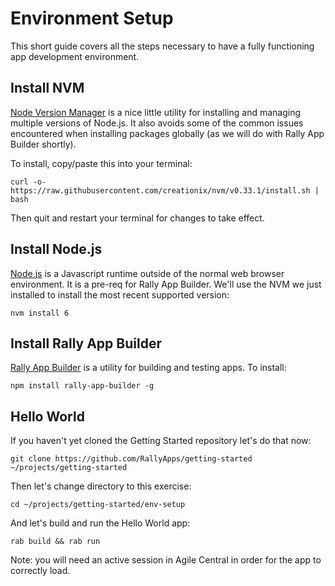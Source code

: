 # Environment Setup

This short guide covers all the steps necessary to have a fully functioning app development environment.

## Install NVM

[Node Version Manager](https://github.com/creationix/nvm) is a nice little utility for installing and managing multiple versions of Node.js.
It also avoids some of the common issues encountered when installing packages globally (as we will do with Rally App Builder shortly).

To install, copy/paste this into your terminal:

`curl -o- https://raw.githubusercontent.com/creationix/nvm/v0.33.1/install.sh | bash`

Then quit and restart your terminal for changes to take effect.

## Install Node.js

[Node.js](https://nodejs.org/en/) is a Javascript runtime outside of the normal web browser environment.
It is a pre-req for Rally App Builder.  We'll use the NVM we just installed to install the most recent supported version:

`nvm install 6`

## Install Rally App Builder

[Rally App Builder](https://github.com/RallyApps/rally-app-builder) is a utility for building and testing apps.
To install:

`npm install rally-app-builder -g`

## Hello World

If you haven't yet cloned the Getting Started repository let's do that now:

`git clone https://github.com/RallyApps/getting-started ~/projects/getting-started`

Then let's change directory to this exercise:

`cd ~/projects/getting-started/env-setup`

And let's build and run the Hello World app:

`rab build && rab run`

Note: you will need an active session in Agile Central in order for the app to correctly load.